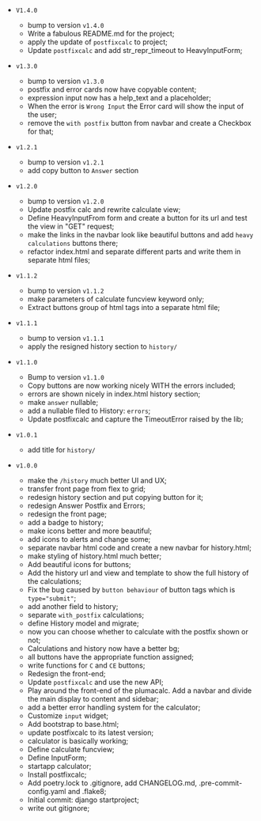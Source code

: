 - `V1.4.0`
  - bump to version `v1.4.0`
  - Write a fabulous README.md for the project;
  - apply the update of `postfixcalc` to project;
  - Update `postfixcalc` and add str_repr_timeout to HeavyInputForm;

- `v1.3.0`
  - bump to version `v1.3.0`
  - postfix and error cards now have copyable content;
  - expression input now has a help_text and a placeholder;
  - When the error is `Wrong Input` the Error card will show the input of the user;
  - remove the `with postfix` button from navbar and create a Checkbox for that;

- `v1.2.1`
  - bump to version `v1.2.1`
  - add copy button to `Answer` section

- `v1.2.0`
  - bump to version `v1.2.0`
  - Update postfix calc and rewrite calculate view;
  - Define HeavyInputFrom form and create a button for its url and test the view in "GET" request;
  - make the links in the navbar look like beautiful buttons and add `heavy calculations` buttons there;
  - refactor index.html and separate different parts and write them in separate html files;

- `v1.1.2`
  - bump to version `v1.1.2`
  - make parameters of calculate funcview keyword only;
  - Extract buttons group of html tags into a separate html file;

- `v1.1.1`
  - bump to version `v1.1.1`
  - apply the resigned history section to `history/`

- `v1.1.0`
  - Bump to version `v1.1.0`
  - Copy buttons are now working nicely WITH the errors included;
  - errors are shown nicely in index.html history section;
  - make `answer` nullable;
  - add a nullable filed to History: `errors`;
  - Update postfixcalc and capture the TimeoutError raised by the lib;

- `v1.0.1`
  - add title for `history/`

- `v1.0.0`
  - make the `/history` much better UI and UX;
  - transfer front page from flex to grid;
  - redesign history section and put copying button for it;
  - redesign Answer Postfix and Errors;
  - redesign the front page;
  - add a badge to history;
  - make icons better and more beautiful;
  - add icons to alerts and change some;
  - separate navbar html code and create a new navbar for history.html;
  - make styling of history.html much better;
  - Add beautiful icons for buttons;
  - Add the history url and view and template to show the full history of the calculations;
  - Fix the bug caused by `button behaviour` of button tags which is `type="submit"`;
  - add another field to history;
  - separate `with_postfix` calculations;
  - define History model and migrate;
  - now you can choose whether to calculate with the postfix shown or not;
  - Calculations and history now have a better bg;
  - all buttons have the appropriate function assigned;
  - write functions for `C` and `CE` buttons;
  - Redesign the front-end;
  - Update `postfixcalc` and use the new API;
  - Play around the front-end of the plumacalc. Add a navbar and divide the main display to content and sidebar;
  - add a better error handling system for the calculator;
  - Customize `input` widget;
  - Add bootstrap to base.html;
  - update postfixcalc to its latest version;
  - calculator is basically working;
  - Define calculate funcview;
  - Define InputForm;
  - startapp calculator;
  - Install postfixcalc;
  - Add poetry.lock to .gitignore, add CHANGELOG.md, .pre-commit-config.yaml and .flake8;
  - Initial commit: django startproject;
  - write out gitignore;
